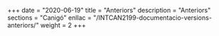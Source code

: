 +++
date        = "2020-06-19"
title       = "Anteriors"
description = "Anteriors"
sections    = "Canigó"
enllac		= "/INTCAN2199-documentacio-versions-anteriors/"
weight		= 2
+++
